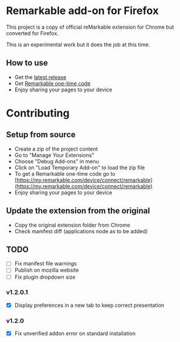 # Remarkable add-on for Firefox

This project is a copy of official reMarkable extension for Chrome but converted for Firefox.

This is an experimental work but it does the job at this time.

## How to use

* Get the [latest release](https://github.com/ajira86/remarkable-firefox/releases/download/1.2.0.1/read_on_remarkable-1.2.0.1-fx.xpi)
* Get [Remarkable one-time code](https://my.remarkable.com/device/connect/remarkable)
* Enjoy sharing your pages to your device

# Contributing

## Setup from source

* Create a zip of the project content
* Go to "Manage Your Extensions"
* Choose "Debug Add-ons" in menu
* Click on "Load Temporary Add-on" to load the zip file
* To get a Remarkable one-time code go to [https://my.remarkable.com/device/connect/remarkable](https://my.remarkable.com/device/connect/remarkable)
* Enjoy sharing your pages to your device

## Update the extension from the original

* Copy the original extension folder from Chrome
* Check manifest diff (applications node as to be added)

## TODO

* [ ] Fix manifest file warnings
* [ ] Publish on mozilla website
* [ ] Fix plugin dropdown size 

### v1.2.0.1

* [x] Display preferences in a new tab to keep correct presentation

### v1.2.0

* [x] Fix unverified addon error on standard installation
